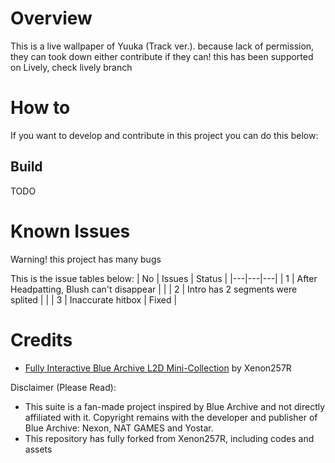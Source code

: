 
# Overview
This is a live wallpaper of Yuuka (Track ver.). because lack of permission, they can took down either contribute if they can!
this has been supported on Lively, check lively branch

# How to 
If you want to develop and contribute in this project you can do this below:
## Build
TODO

# Known Issues
Warning! this project has many bugs

This is the issue tables below:
|  No |  Issues |  Status |
|---|---|---|
|  1 | After Headpatting, Blush can't disappear  |   |
| 2  |  Intro has 2 segments were splited |   |
| 3  |  Inaccurate hitbox | Fixed |

# Credits
- [Fully Interactive Blue Archive L2D Mini-Collection](https://steamcommunity.com/sharedfiles/filedetails/?id=2956165539) by Xenon257R 

Disclaimer (Please Read): 
- This suite is a fan-made project inspired by Blue Archive and not directly affiliated with it. Copyright remains with the developer and publisher of Blue Archive: Nexon, NAT GAMES and Yostar.
- This repository has fully forked from Xenon257R, including codes and assets

